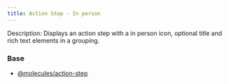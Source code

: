 ```yaml
---
title: Action Step - In person
---
```

Description: Displays an action step with a in person icon, optional title and rich text elements in a grouping.

### Base
- [@molecules/action-step](/?p=molecules-action-step)
